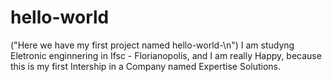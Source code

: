 # hello-world
("Here we have my first project named hello-world-\n")
I am studyng Eletronic enginnering in Ifsc - Florianopolis, and I am really Happy, because this is my first Intership in a Company named Expertise Solutions.
